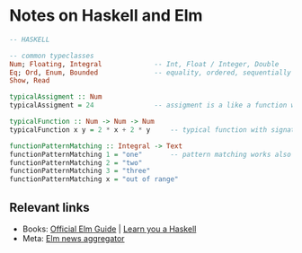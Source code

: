 # Notes on Haskell and Elm

```haskell
-- HASKELL

-- common typeclasses
Num; Floating, Integral				-- Int, Float / Integer, Double
Eq; Ord, Enum, Bounded				-- equality, ordered, sequentially ordered (list ranges), limits
Show, Read

typicalAssigment :: Num
typicalAssigment = 24				-- assigment is a like a function without arguments

typicalFunction :: Num -> Num -> Num
typicalFunction x y = 2 * x + 2 * y		-- typical function with signature

functionPatternMatching :: Integral -> Text	
functionPatternMatching 1 = "one"		-- pattern matching works also with tuples
functionPatternMatching 2 = "two"
functionPatternMatching 3 = "three"
functionPatternMatching x = "out of range"
```

## Relevant links

- Books: [Official Elm Guide](https://guide.elm-lang.org) | [Learn you a Haskell](http://learnyouahaskell.com)
- Meta: [Elm news aggregator](https://elm-news.com/)